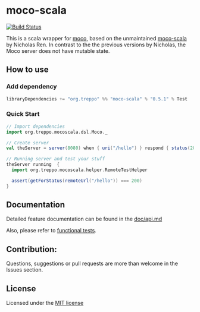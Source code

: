 moco-scala
==========
[![Build Status](https://travis-ci.org/treppo/moco-scala.svg?branch=master)](https://travis-ci.org/treppo/moco-scala)


This is a scala wrapper for [moco](https://github.com/dreamhead/moco), based on the unmaintained
[moco-scala](https://github.com/nicholasren/moco-scala) by Nicholas Ren.
In contrast to the the previous versions by Nicholas, the Moco server does not have mutable state.


## How to use
### Add dependency
```sbt
libraryDependencies += "org.treppo" %% "moco-scala" % "0.5.1" % Test
```

### Quick Start
```scala
// Import dependencies
import org.treppo.mocoscala.dsl.Moco._

// Create server
val theServer = server(8080) when { uri("/hello") } respond { status(200) }

// Running server and test your stuff
theServer running  {
  import org.treppo.mocoscala.helper.RemoteTestHelper

  assert(getForStatus(remoteUrl("/hello")) === 200)
}
```

## Documentation
Detailed feature documentation can be found in the [doc/api.md](doc/api.md)

Also, please refer to [functional tests](https://github.com/treppo/moco-scala/tree/master/src/test/scala/features).

## Contribution:
Questions, suggestions or pull requests are more than welcome in the Issues section.

## License
Licensed under the [MIT license](https://github.com/treppo/moco-scala/blob/master/MIT-LICENSE.txt)
